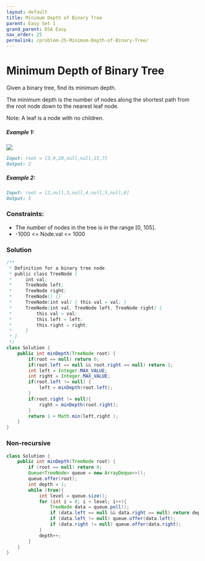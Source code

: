```yaml
---
layout: default
title: Minimum Depth of Binary Tree
parent: Easy Set 1
grand_parent: DSA Easy
nav_order: 25
permalink: /problem-25-Minimum-Depth-of-Binary-Tree/
---
```

# Minimum Depth of Binary Tree
Given a binary tree, find its minimum depth.

The minimum depth is the number of nodes along the shortest path from the root node down to the nearest leaf node.

Note: A leaf is a node with no children.

##### Example 1:
![](../../assets/images/ds/ex_depth.jpeg)
```markdown
Input: root = [3,9,20,null,null,15,7]
Output: 2
```
##### Example 2:
```markdown
Input: root = [2,null,3,null,4,null,5,null,6]
Output: 5
```

### Constraints:

* The number of nodes in the tree is in the range [0, 105].
* -1000 <= Node.val <= 1000

### Solution
```java
/**
 * Definition for a binary tree node.
 * public class TreeNode {
 *     int val;
 *     TreeNode left;
 *     TreeNode right;
 *     TreeNode() {}
 *     TreeNode(int val) { this.val = val; }
 *     TreeNode(int val, TreeNode left, TreeNode right) {
 *         this.val = val;
 *         this.left = left;
 *         this.right = right;
 *     }
 * }
 */
class Solution {
    public int minDepth(TreeNode root) {
        if(root == null) return 0;
        if(root.left == null && root.right == null) return 1;
        int left = Integer.MAX_VALUE;
        int right = Integer.MAX_VALUE;
        if(root.left != null) {
            left = minDepth(root.left);
        }
        if(root.right != null){
            right = minDepth(root.right);
        }
        return 1 + Math.min(left,right );
    }
}
```
### Non-recursive
```java
class Solution {
    public int minDepth(TreeNode root) {
        if (root == null) return 0;
        Queue<TreeNode> queue = new ArrayDeque<>();
        queue.offer(root);
        int depth = 1;
        while (true){
            int level = queue.size();
            for (int i = 0; i < level; i++){
                TreeNode data = queue.poll();
                if (data.left == null && data.right == null) return depth;
                if (data.left != null) queue.offer(data.left);
                if (data.right != null) queue.offer(data.right);
            }
            depth++;
        }
    }
}
```

